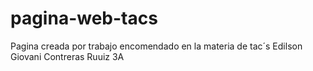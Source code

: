 # pagina-web-tacs
Pagina creada por trabajo encomendado en la materia de tac´s 
Edilson Giovani Contreras Ruuiz 3A
